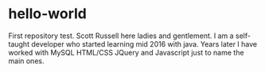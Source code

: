 # hello-world
First repository test.
Scott Russell here ladies and gentlement. 
I am a self-taught developer who started learning mid 2016 with java.
Years later I have worked with MySQL HTML/CSS JQuery and Javascript just to name the main ones.
